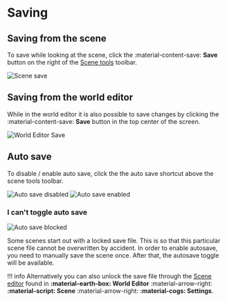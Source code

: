 # Saving


## Saving from the scene

To save while looking at the scene, click the :material-content-save: **Save** button on the right of the [Scene tools](/talemate/user-guide/scenario-tools) toolbar.

![Scene save](/talemate/img/0.26.0/scene-save.png)

## Saving from the world editor

While in the world editor it is also possible to save changes by clicking the :material-content-save: **Save** button in the top center of the screen.

![World Editor Save](/talemate/img/0.26.0/world-editor-save.png)

## Auto save

To disable / enable auto save, click the the auto save shortcut above the scene tools toolbar.

![Auto save disabled](/talemate/img/0.26.0/autosave-disabled.png)
![Auto save enabled](/talemate/img/0.26.0/autosave-enabled.png)

### I can't toggle auto save

![Auto save blocked](/talemate/img/0.26.0/autosave-blocked.png)

Some scenes start out with a locked save file. This is so that this particular scene file cannot be overwritten by accident. In order to enable autosave, you need to manually save the scene once. After that, the autosave toggle will be available.


!!! info
    Alternatively you can also unlock the save file through the [Scene editor](/talemate/user-guide/world-editor/scene/settings) found in **:material-earth-box: World Editor** :material-arrow-right: **:material-script: Scene** :material-arrow-right: **:material-cogs: Settings**.